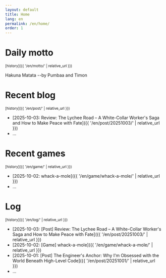 ```yaml
---
layout: default
title: Home
lang: en
permalink: /en/home/
order: 1
---
```

# Daily motto

<sub>[history]({{ '/en/motto/' | relative_url }})</sub>

Hakuna Matata  --by Pumbaa and Timon

# Recent blog

<sub>[history]({{ '/en/post/' | relative_url }})</sub>

* [2025-10-03: Review: The Lychee Road – A White-Collar Worker's Saga and How to Make Peace with Fate]({{ '/en/post/20251003/' | relative_url }})
* ...

# Recent games

<sub>[history]({{ '/en/game/' | relative_url }})</sub>

* [2025-10-02: whack-a-mole]({{ '/en/game/whack-a-mole/' | relative_url }})
* ...

# Log

<sub>[history]({{ '/en/log/' | relative_url }})</sub>

* [2025-10-03: [Post] Review: The Lychee Road – A White-Collar Worker's Saga and How to Make Peace with Fate]({{ '/en/post/20251003/' | relative_url }})
* [2025-10-02: [Game] whack-a-mole]({{ '/en/game/whack-a-mole/' | relative_url }})
* [2025-10-01: [Post] The Engineer's Anchor: Why I'm Obsessed with the World Beneath High-Level Code]({{ '/en/post/20251001/' | relative_url }})
* ...
